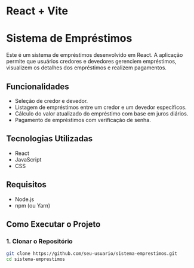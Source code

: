 # React + Vite

# Sistema de Empréstimos

Este é um sistema de empréstimos desenvolvido em React. A aplicação permite que usuários credores e devedores gerenciem empréstimos, visualizem os detalhes dos empréstimos e realizem pagamentos.

## Funcionalidades

- Seleção de credor e devedor.
- Listagem de empréstimos entre um credor e um devedor específicos.
- Cálculo do valor atualizado do empréstimo com base em juros diários.
- Pagamento de empréstimos com verificação de senha.

## Tecnologias Utilizadas

- React
- JavaScript
- CSS

## Requisitos

- Node.js
- npm (ou Yarn)

## Como Executar o Projeto

### 1. Clonar o Repositório

```bash
git clone https://github.com/seu-usuario/sistema-emprestimos.git
cd sistema-emprestimos
